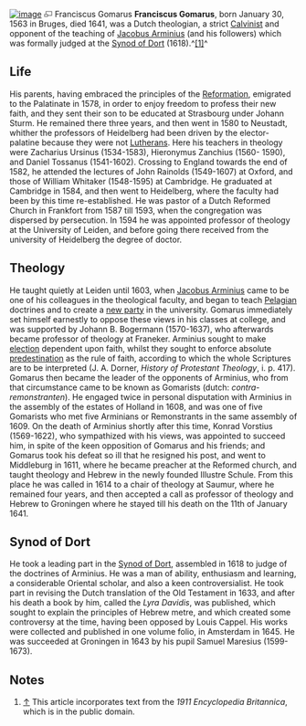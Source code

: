 [![image](images/thumb/6/69/Gomarus.jpg/180px-Gomarus.jpg)](http://www.theopedia.com/File:Gomarus.jpg)
[![image](data:image/png;base64,iVBORw0KGgoAAAANSUhEUgAAAA8AAAALCAAAAACFLIiAAAAAAnRSTlMA/1uRIrUAAABPSURBVAjXY/j///+5vXDwjAHIr26ZAgXZe8H8a/+hoIcw/9nevdVL9+79DuPvzQYZFPUezu8BMZLXgkExnD8HAu6hqv//n+HZVjD4DuUDAKlChD3fj6aPAAAAAElFTkSuQmCC)](http://www.theopedia.com/File:Gomarus.jpg "Enlarge")
Franciscus Gomarus
**Franciscus Gomarus**, born January 30, 1563 in Bruges, died 1641,
was a Dutch theologian, a strict [Calvinist](Calvinism "Calvinism")
and opponent of the teaching of
[Jacobus Arminius](Jacobus_Arminius "Jacobus Arminius") (and his
followers) which was formally judged at the
[Synod of Dort](Synod_of_Dort "Synod of Dort")
(1618).^[[1]](#note-0)^

## Life

His parents, having embraced the principles of the
[Reformation](Reformation "Reformation"), emigrated to the
Palatinate in 1578, in order to enjoy freedom to profess their new
faith, and they sent their son to be educated at Strasbourg under
Johann Sturm. He remained there three years, and then went in 1580
to Neustadt, whither the professors of Heidelberg had been driven
by the elector-palatine because they were not
[Lutherans](Lutheran "Lutheran"). Here his teachers in theology
were Zacharius Ursinus (1534-1583), Hieronymus Zanchius (1560-
1590), and Daniel Tossanus (1541-1602). Crossing to England towards
the end of 1582, he attended the lectures of John Rainolds
(1549-1607) at Oxford, and those of William Whitaker (1548-1595) at
Cambridge. He graduated at Cambridge in 1584, and then went to
Heidelberg, where the faculty had been by this time re-established.
He was pastor of a Dutch Reformed Church in Frankfort from 1587
till 1593, when the congregation was dispersed by persecution. In
1594 he was appointed professor of theology at the University of
Leiden, and before going there received from the university of
Heidelberg the degree of doctor.

## Theology

He taught quietly at Leiden until 1603, when
[Jacobus Arminius](Jacobus_Arminius "Jacobus Arminius") came to be
one of his colleagues in the theological faculty, and began to
teach [Pelagian](Pelagianism "Pelagianism") doctrines and to create
a [new party](Arminianism "Arminianism") in the university. Gomarus
immediately set himself earnestly to oppose these views in his
classes at college, and was supported by Johann B. Bogermann
(1570-1637), who afterwards became professor of theology at
Franeker. Arminius sought to make [election](Election "Election")
dependent upon faith, whilst they sought to enforce absolute
[predestination](Predestination "Predestination") as the rule of
faith, according to which the whole Scriptures are to be
interpreted (J. A. Dorner, *History of Protestant Theology*, i. p.
417). Gomarus then became the leader of the opponents of Arminius,
who from that circumstance came to be known as Gomarists (dutch:
*contra-remonstranten*). He engaged twice in personal disputation
with Arminius in the assembly of the estates of Holland in 1608,
and was one of five Gomarists who met five Arminians or
Remonstrants in the same assembly of 1609. On the death of Arminius
shortly after this time, Konrad Vorstius (1569-1622), who
sympathized with his views, was appointed to succeed him, in spite
of the keen opposition of Gomarus and his friends; and Gomarus took
his defeat so ill that he resigned his post, and went to Middleburg
in 1611, where he became preacher at the Reformed church, and
taught theology and Hebrew in the newly founded Illustre Schule.
From this place he was called in 1614 to a chair of theology at
Saumur, where he remained four years, and then accepted a call as
professor of theology and Hebrew to Groningen where he stayed till
his death on the 11th of January 1641.

## Synod of Dort

He took a leading part in the
[Synod of Dort](Synod_of_Dort "Synod of Dort"), assembled in 1618
to judge of the doctrines of Arminius. He was a man of ability,
enthusiasm and learning, a considerable Oriental scholar, and also
a keen controversialist. He took part in revising the Dutch
translation of the Old Testament in 1633, and after his death a
book by him, called the *Lyra Davidis*, was published, which sought
to explain the principles of Hebrew metre, and which created some
controversy at the time, having been opposed by Louis Cappel. His
works were collected and published in one volume folio, in
Amsterdam in 1645. He was succeeded at Groningen in 1643 by his
pupil Samuel Maresius (1599-1673).

## Notes

1.  [↑](#ref-0) This article incorporates text from the
    *1911 Encyclopedia Britannica*, which is in the public domain.



